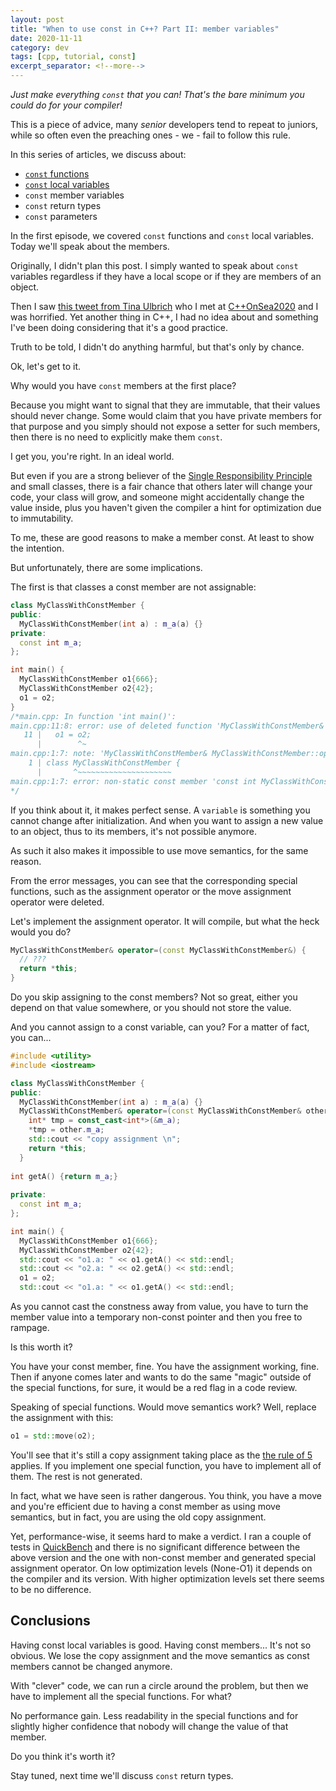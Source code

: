 ```yaml
---
layout: post
title: "When to use const in C++? Part II: member variables"
date: 2020-11-11
category: dev
tags: [cpp, tutorial, const]
excerpt_separator: <!--more-->
---
```

_Just make everything `const` that you can! That's the bare minimum you could do for your compiler!_

This is a piece of advice, many _senior_ developers tend to repeat to juniors, while so often even the preaching ones - we - fail to follow this rule.
<!--more-->

In this series of articles, we discuss about:
- [`const` functions](https://www.sandordargo.com/blog/2020/11/04/when-use-const-1-functions-local-variables)
- [`const` local variables](https://www.sandordargo.com/blog/2020/11/04/when-use-const-1-functions-local-variables)
- `const` member variables
- `const` return types
- `const` parameters

In the first episode, we covered `const` functions and `const` local variables. Today we'll speak about the members.

Originally, I didn't plan this post. I simply wanted to speak about `const` variables regardless if they have a local scope or if they are members of an object.

Then I saw [this tweet from Tina Ulbrich](https://twitter.com/_Yulivee_/status/1310812389743435776) who I met at [C++OnSea2020](https://www.youtube.com/watch?v=y2OGpAqD-f8) and I was horrified. Yet another thing in C++, I had no idea about and something I've been doing considering that it's a good practice.

Truth to be told, I didn't do anything harmful, but that's only by chance.

Ok, let's get to it.

Why would you have `const` members at the first place?

Because you might want to signal that they are immutable, that their values should never change. Some would claim that you have private members for that purpose and you simply should not expose a setter for such members, then there is no need to explicitly make them `const`.

I get you, you're right. In an ideal world.

But even if you are a strong believer of the [Single Responsibility Principle]() and small classes, there is a fair chance that others later will change your code, your class will grow, and someone might accidentally change the value inside, plus you haven't given the compiler a hint for optimization due to immutability.

To me, these are good reasons to make a member const. At least to show the intention.

But unfortunately, there are some implications.

The first is that classes a const member are not assignable:
```cpp
class MyClassWithConstMember {
public:
  MyClassWithConstMember(int a) : m_a(a) {}
private:
  const int m_a;
};

int main() {
  MyClassWithConstMember o1{666};
  MyClassWithConstMember o2{42};
  o1 = o2;
}
/*main.cpp: In function 'int main()':
main.cpp:11:8: error: use of deleted function 'MyClassWithConstMember& MyClassWithConstMember::operator=(const MyClassWithConstMember&)'
   11 |   o1 = o2;
      |        ^~
main.cpp:1:7: note: 'MyClassWithConstMember& MyClassWithConstMember::operator=(const MyClassWithConstMember&)' is implicitly deleted because the default definition would be ill-formed:
    1 | class MyClassWithConstMember {
      |       ^~~~~~~~~~~~~~~~~~~~~~
main.cpp:1:7: error: non-static const member 'const int MyClassWithConstMember::m_a', cannot use default assignment operator
*/
```
If you think about it, it makes perfect sense. A `variable` is something you cannot change after initialization. And when you want to assign a new value to an object, thus to its members, it's not possible anymore.

As such it also makes it impossible to use move semantics, for the same reason.

From the error messages, you can see that the corresponding special functions, such as the assignment operator or the move assignment operator were deleted.

Let's implement the assignment operator. It will compile, but what the heck would you do?

```cpp
MyClassWithConstMember& operator=(const MyClassWithConstMember&) {
  // ???
  return *this;
}
```

Do you skip assigning to the const members? Not so great, either you depend on that value somewhere, or you should not store the value.

And you cannot assign to a const variable, can you? For a matter of fact, you can...

```cpp
#include <utility>
#include <iostream>

class MyClassWithConstMember {
public:
  MyClassWithConstMember(int a) : m_a(a) {}
  MyClassWithConstMember& operator=(const MyClassWithConstMember& other) {
    int* tmp = const_cast<int*>(&m_a);
    *tmp = other.m_a; 
    std::cout << "copy assignment \n";
    return *this;
  }
  
int getA() {return m_a;}
  
private:
  const int m_a;
};

int main() {
  MyClassWithConstMember o1{666};
  MyClassWithConstMember o2{42};
  std::cout << "o1.a: " << o1.getA() << std::endl;
  std::cout << "o2.a: " << o2.getA() << std::endl;
  o1 = o2;
  std::cout << "o1.a: " << o1.getA() << std::endl;

```

As you cannot cast the constness away from value, you have to turn the member value into a temporary non-const pointer and then you free to rampage.

Is this worth it?

You have your const member, fine. You have the assignment working, fine. Then if anyone comes later and wants to do the same "magic" outside of the special functions, for sure, it would be a red flag in a code review.

Speaking of special functions. Would move semantics work? Well, replace the assignment with this:

```cpp
o1 = std::move(o2);
```

You'll see that it's still a copy assignment taking place as the [the rule of 5](https://www.fluentcpp.com/2019/04/19/compiler-generated-functions-rule-of-three-and-rule-of-five/) applies. If you implement one special function, you have to implement all of them. The rest is not generated.

In fact, what we have seen is rather dangerous. You think, you have a move and you're efficient due to having a const member as using move semantics, but in fact, you are using the old copy assignment.

Yet, performance-wise, it seems hard to make a verdict. I ran a couple of tests in [QuickBench](https://quick-bench.com/q/58tnSzx0Hjm6t3KyIX9OcSHe9WE) and there is no significant difference between the above version and the one with non-const member and generated special assignment operator. On low optimization levels (None-O1) it depends on the compiler and its version. With higher optimization levels set there seems to be no difference.

## Conclusions

Having const local variables is good. Having const members... It's not so obvious. We lose the copy assignment and the move semantics as const members cannot be changed anymore.

With "clever" code, we can run a circle around the problem, but then we have to implement all the special functions. For what?

No performance gain. Less readability in the special functions and for slightly higher confidence that nobody will change the value of that member.

Do you think it's worth it?

Stay tuned, next time we'll discuss `const` return types.